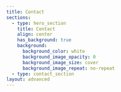 ```yaml
---
title: Contact
sections:
  - type: hero_section
    title: Contact
    align: center
    has_background: true
    background:
      background_color: white
      background_image_opacity: 0
      background_image_size: cover
      background_image_repeat: no-repeat
  - type: contact_section
layout: advanced
---
```

